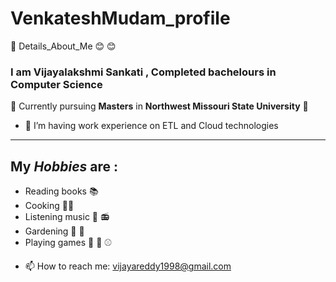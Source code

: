 # VenkateshMudam_profile

:woman: Details_About_Me :blush: :blush:

### I am Vijayalakshmi Sankati , Completed bachelours in Computer Science
:book: Currently pursuing **Masters** in **Northwest Missouri State University** :book:
- 🔭 I’m having work experience on ETL and Cloud technologies 


---
## My *Hobbies* are :
* Reading books :books:
* Cooking :cook:
* Listening music :musical_note: :radio:
* Gardening :herb: :deciduous_tree:
* Playing games :basketball: :tennis: :baseball:



- 📫 How to reach me:  vijayareddy1998@gmail.com



<!--
**V5** is a ✨ _special_ ✨ repository because its `README.md` (this file) appears on your GitHub profile.

Here are some ideas to get you started:

- 🔭 I’m currently working on ...
- 🌱 I’m currently learning ...
- 👯 I’m looking to collaborate on ...
- 🤔 I’m looking for help with ...
- 💬 Ask me about ...
- 📫 How to reach me: ...
- 😄 Pronouns: ...
- ⚡ Fun fact: ...
-->
